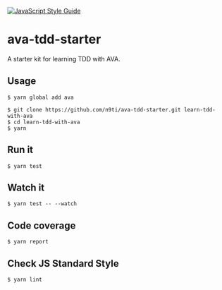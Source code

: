 [![JavaScript Style Guide](https://img.shields.io/badge/code_style-standard-brightgreen.svg)](https://standardjs.com)

# ava-tdd-starter
A starter kit for learning TDD with AVA.

## Usage
```
$ yarn global add ava
```

```
$ git clone https://github.com/n9ti/ava-tdd-starter.git learn-tdd-with-ava
$ cd learn-tdd-with-ava
$ yarn
```

## Run it
```
$ yarn test
```

## Watch it
```
$ yarn test -- --watch
```

## Code coverage
```
$ yarn report
```

## Check JS Standard Style
```
$ yarn lint
```
